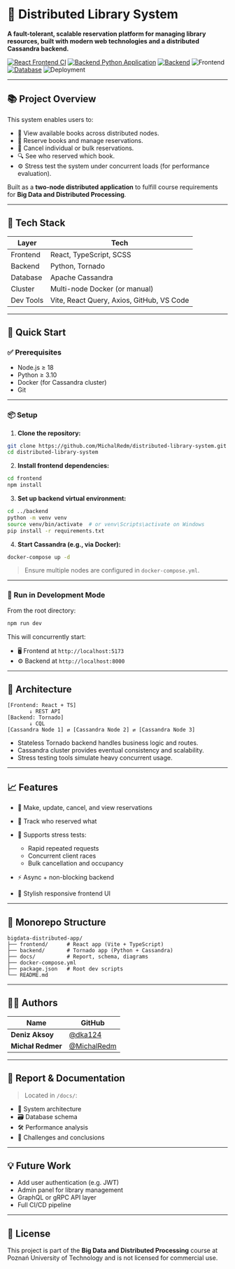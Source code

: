 # 📘 Distributed Library System

**A fault-tolerant, scalable reservation platform for managing library resources, built with modern web technologies and a distributed Cassandra backend.**

[![React Frontend CI](https://github.com/MichalRedm/distributed-library-system/actions/workflows/frontend-ci.yml/badge.svg)](https://github.com/MichalRedm/distributed-library-system/actions/workflows/frontend-ci.yml)
[![Backend Python Application](https://github.com/MichalRedm/bigdata-distributed-app/actions/workflows/python-app.yml/badge.svg)](https://github.com/MichalRedm/bigdata-distributed-app/actions/workflows/python-app.yml)
[![Backend](https://img.shields.io/badge/Backend-Python%203.10%20%7C%20Tornado-blue?logo=python)](https://www.python.org/downloads/release/python-3100/)
![Frontend](https://img.shields.io/badge/Frontend-React%20%7C%20TypeScript-blueviolet?logo=react)
[![Database](https://img.shields.io/badge/Database-Cassandra-orange?logo=apachecassandra)](https://cassandra.apache.org/_/index.html)
![Deployment](https://img.shields.io/badge/Distributed-Yes-green)

---

## 📚 Project Overview

This system enables users to:

* 📖 View available books across distributed nodes.
* 📝 Reserve books and manage reservations.
* 🔁 Cancel individual or bulk reservations.
* 🔍 See who reserved which book.
* ⚙️ Stress test the system under concurrent loads (for performance evaluation).

Built as a **two-node distributed application** to fulfill course requirements for **Big Data and Distributed Processing**.

---

## 🧠 Tech Stack

| Layer     | Tech                                      |
| --------- | ----------------------------------------- |
| Frontend  | React, TypeScript, SCSS                   |
| Backend   | Python, Tornado                           |
| Database  | Apache Cassandra                          |
| Cluster   | Multi-node Docker (or manual)             |
| Dev Tools | Vite, React Query, Axios, GitHub, VS Code |

---

## 🚀 Quick Start

### ✅ Prerequisites

* Node.js ≥ 18
* Python ≥ 3.10
* Docker (for Cassandra cluster)
* Git

---

### 📦 Setup

1. **Clone the repository:**

```bash
git clone https://github.com/MichalRedm/distributed-library-system.git
cd distributed-library-system
```

2. **Install frontend dependencies:**

```bash
cd frontend
npm install
```

3. **Set up backend virtual environment:**

```bash
cd ../backend
python -m venv venv
source venv/bin/activate  # or venv\Scripts\activate on Windows
pip install -r requirements.txt
```

4. **Start Cassandra (e.g., via Docker):**

```bash
docker-compose up -d
```

> Ensure multiple nodes are configured in `docker-compose.yml`.

---

### 🧪 Run in Development Mode

From the root directory:

```bash
npm run dev
```

This will concurrently start:

* 🖥️ Frontend at `http://localhost:5173`
* ⚙️ Backend at `http://localhost:8000`

---

## 🧩 Architecture

```text
[Frontend: React + TS]
       ↓ REST API
[Backend: Tornado]
       ↓ CQL
[Cassandra Node 1] ⇄ [Cassandra Node 2] ⇄ [Cassandra Node 3]
```

* Stateless Tornado backend handles business logic and routes.
* Cassandra cluster provides eventual consistency and scalability.
* Stress testing tools simulate heavy concurrent usage.

---

## 📈 Features

* 🔐 Make, update, cancel, and view reservations
* 👥 Track who reserved what
* 🚨 Supports stress tests:

  * Rapid repeated requests
  * Concurrent client races
  * Bulk cancellation and occupancy
* ⚡ Async + non-blocking backend
* 🎨 Stylish responsive frontend UI

---

## 📁 Monorepo Structure

```
bigdata-distributed-app/
├── frontend/      # React app (Vite + TypeScript)
├── backend/       # Tornado app (Python + Cassandra)
├── docs/          # Report, schema, diagrams
├── docker-compose.yml
├── package.json   # Root dev scripts
└── README.md
```

---

## 🧑‍💻 Authors

| Name              | GitHub                                       |
| ----------------- | -------------------------------------------- |
| **Deniz Aksoy**   | [@dka124](https://github.com/dka124)         |
| **Michał Redmer** | [@MichalRedm](https://github.com/MichalRedm) |

---

## 📄 Report & Documentation

> Located in `/docs/`:

* 🧾 System architecture
* 🗃️ Database schema
* 🛠️ Performance analysis
* 🧵 Challenges and conclusions

---

## 💡 Future Work

* Add user authentication (e.g. JWT)
* Admin panel for library management
* GraphQL or gRPC API layer
* Full CI/CD pipeline

---

## 📜 License

This project is part of the **Big Data and Distributed Processing** course at Poznań University of Technology and is not licensed for commercial use.
